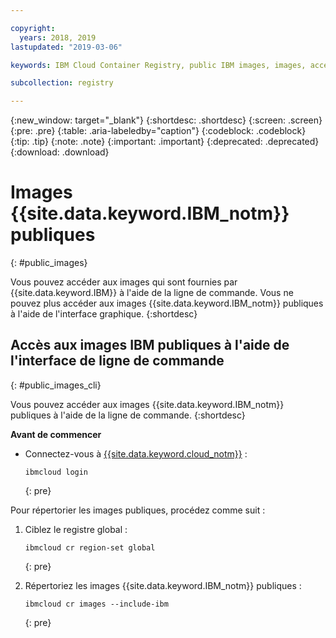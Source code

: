 ```yaml
---

copyright:
  years: 2018, 2019
lastupdated: "2019-03-06"

keywords: IBM Cloud Container Registry, public IBM images, images, accessing images,

subcollection: registry

---
```


{:new_window: target="_blank"}
{:shortdesc: .shortdesc}
{:screen: .screen}
{:pre: .pre}
{:table: .aria-labeledby="caption"}
{:codeblock: .codeblock}
{:tip: .tip}
{:note: .note}
{:important: .important}
{:deprecated: .deprecated}
{:download: .download}

# Images {{site.data.keyword.IBM_notm}} publiques
{: #public_images}

Vous pouvez accéder aux images qui sont fournies par {{site.data.keyword.IBM}} à l'aide de la ligne de commande. Vous ne pouvez plus accéder aux images {{site.data.keyword.IBM_notm}} publiques à l'aide de l'interface graphique.
{:shortdesc}

## Accès aux images IBM publiques à l'aide de l'interface de ligne de commande
{: #public_images_cli}

Vous pouvez accéder aux images {{site.data.keyword.IBM_notm}} publiques à l'aide de la ligne de commande.
{:shortdesc}

**Avant de commencer**

- Connectez-vous à [{{site.data.keyword.cloud_notm}}](/docs/cli/reference/ibmcloud?topic=cloud-cli-ibmcloud_cli#ibmcloud_login) :

  ```
  ibmcloud login
  ```
  {: pre}

Pour répertorier les images publiques, procédez comme suit :

1. Ciblez le registre global :

   ```
   ibmcloud cr region-set global
   ```
   {: pre}

2. Répertoriez les images {{site.data.keyword.IBM_notm}} publiques :

   ```
   ibmcloud cr images --include-ibm
   ```
   {: pre}
